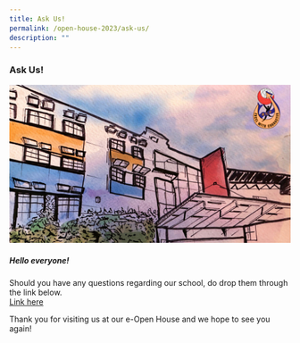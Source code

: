 ```yaml
---
title: Ask Us!
permalink: /open-house-2023/ask-us/
description: ""
---
```

### Ask Us!

![](/images/zoom%20bg%20-%20student%20artwork.jpg)

##### Hello everyone!
Should you have any questions regarding our school, do drop them through the link below.
\
[Link here](https://form.gov.sg/64ae06cb7fd69400116b45b4)

Thank you for visiting us at our e-Open House and we hope to see you again!

